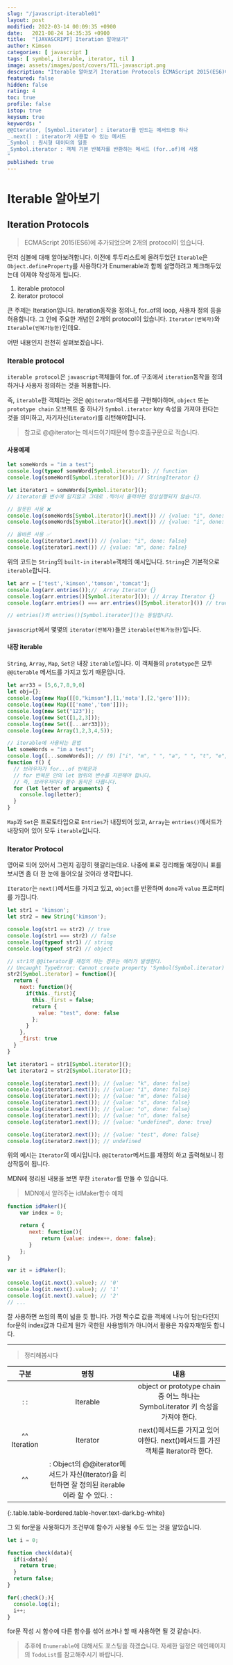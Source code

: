 ```yaml
---
slug: "/javascript-iterable01"
layout: post
modified: 2022-03-14 00:09:35 +0900
date:   2021-08-24 14:35:35 +0900
title:  "[JAVASCRIPT] Iteration 알아보기"
author: Kimson
categories: [ javascript ]
tags: [ symbol, iterable, iterator, til ]
image: assets/images/post/covers/TIL-javascript.png
description: "Iterable 알아보기 Iteration Protocols ECMAScript 2015(ES6)에 추가되었으며 2개의 protocol이 있습니다. 먼저 심볼에 대해 알아보려합니다. 이전에 투두리스트에 올려두었던 `Iterable`은 `Object.defineProperty`를 사용하다가 Enumerable과 함께 설명하려고 체크해두었는데 이제야 작성하게 됩니다."
featured: false
hidden: false
rating: 4
toc: true
profile: false
istop: true
keysum: true
keywords: "
@@Iterator, [Symbol.iterator] : iterator를 만드는 메서드중 하나
_.next() : iterator가 사용할 수 있는 메서드
_Symbol : 원시형 데이터의 일종
_Symbol.iterator : 객체 기본 반복자를 반환하는 메서드 (for..of)에 사용
"
published: true
---
```


# Iterable 알아보기

## Iteration Protocols

> ECMAScript 2015(ES6)에 추가되었으며 2개의 protocol이 있습니다.

먼저 심볼에 대해 알아보려합니다. 이전에 투두리스트에 올려두었던 `Iterable`은 `Object.defineProperty`를 사용하다가 Enumerable과 함께 설명하려고 체크해두었는데 이제야 작성하게 됩니다.

1. iterable protocol
2. iterator protocol

큰 주제는 Iteration입니다. iteration동작을 정의나, for..of의 loop, 사용자 정의 등을 허용합니다. 그 안에 주요한 개념인 2개의 protocol이 있습니다. `Iterator(반복자)`와 `Iterable(반복가능한)`인데요.  

어떤 내용인지 천천히 살펴보겠습니다.

### Iterable protocol

`iterable protocol`은 `javascript`객체들이 for..of 구조에서 `iteration`동작을 정의하거나 사용자 정의하는 것을 허용합니다.

즉, `iterable`한 객체라는 것은 `@@iterator`메서드를 구현해야하며, `object` 또는 `prototype chain` 오브젝트 중 하나가 `Symbol.iterator` key 속성을 가져야 한다는 것을 의미하고, 자기자신(`iterator`)를 리턴해야합니다.

> 참고로 @@iterator는 메서드이기때문에 함수호출구문으로 적습니다.

#### 사용예제

```javascript
let someWords = "im a test";
console.log(typeof someWord[Symbol.iterator]); // function
console.log(someWord[Symbol.iterator]()); // StringIterator {}

let iterator1 = someWords[Symbol.iterator]();
// iterator를 변수에 담지않고 그대로 .찍어서 출력하면 정상실행되지 않습니다.

// 잘못된 사용 ❌
console.log(someWords[Symbol.iterator]().next()) // {value: "i", done: false}
console.log(someWords[Symbol.iterator]().next()) // {value: "i", done: false}

// 올바른 사용 ✅
console.log(iterator1.next()) // {value: "i", done: false}
console.log(iterator1.next()) // {value: "m", done: false}
```

위의 코드는 `String`의 `built-in` `iterable`객체의 예시입니다. `String`은 기본적으로 `iterable`합니다.

```javascript
let arr = ['test','kimson','tomson','tomcat'];
console.log(arr.entries());//  Array Iterator {}
console.log(arr.entries()[Symbol.iterator]()); // Array Iterator {}
console.log(arr.entries() === arr.entries()[Symbol.iterator]()) // true

// entries()와 entries()[Symbol.iterator]()는 동일합니다.
```

`javascript`에서 몇몇의 `iterator(반복자)`들은 `iterable(반복가능한)`입니다.

#### 내장 iterable

`String`, `Array`, `Map`, `Set은` 내장 `iterable`입니다. 이 객체들의 `prototype`은 모두 `@@iterable` 메서드를 가지고 있기 때문입니다.

```javascript
let arr33 = [5,6,7,8,9,0]
let obj={};
console.log(new Map([[0,"kimson"],[1,'mota'],[2,'gero']]));
console.log(new Map([['name','tom']]));
console.log(new Set("123"));
console.log(new Set([1,2,3]));
console.log(new Set([...arr33]));
console.log(new Array(1,2,3,4,5));

// iterable에 사용되는 문법
let someWords = "im a test";
console.log([...someWords]); // (9) ["i", "m", " ", "a", " ", "t", "e", "s", "t"]
function f() {
  // 브라우저가 for...of 반복문과
  // for 반복문 안의 let 범위의 변수를 지원해야 합니다.
  // 즉, 브라우저마다 함수 동작은 다릅니다.
  for (let letter of arguments) {
    console.log(letter);
  }
}
```

`Map`과 `Set`은 프로토타입으로 `Entries`가 내장되어 있고, `Array`는 `entries()`메서드가 내장되어 있어 모두 `iterable`입니다.

### Iterator Protocol

영어로 되어 있어서 그런지 굉장히 헷갈리는데요. 나중에 표로 정리해둘 예정이니 표를 보시면 좀 더 한 눈에 들어오실 것이라 생각합니다.

`Iterator`는 `next()`메서드를 가지고 있고, `object`를 반환하며 `done`과 `value` 프로퍼티를 가집니다.

```javascript
let str1 = 'kimson';
let str2 = new String('kimson');

console.log(str1 == str2) // true
console.log(str1 === str2) // false
console.log(typeof str1) // string
console.log(typeof str2) // object

// str1의 @@iterator를 재정의 하는 경우는 에러가 발생한다.
// Uncaught TypeError: Cannot create property 'Symbol(Symbol.iterator)' on string 'test some'
str2[Symbol.iterator] = function(){
  return {
    next: function(){
      if(this._first){
        this._first = false;
        return {
          value: "test", done: false
        };
      }
    },
    _first: true
  }
}

let iterator1 = str1[Symbol.iterator]();
let iterator2 = str2[Symbol.iterator]();

console.log(iterator1.next()); // {value: "k", done: false}
console.log(iterator1.next()); // {value: "i", done: false}
console.log(iterator1.next()); // {value: "m", done: false}
console.log(iterator1.next()); // {value: "s", done: false}
console.log(iterator1.next()); // {value: "o", done: false}
console.log(iterator1.next()); // {value: "n", done: false}
console.log(iterator1.next()); // {value: "undefined", done: true}

console.log(iterator2.next()); // {value: "test", done: false}
console.log(iterator2.next()); // undefined
```

위의 예시는 `Iterator`의 예시입니다. `@@Iterator`메서드를 재정의 하고 출력해보니 정상작동이 됩니다.

MDN에 정리된 내용을 보면 무한 `iterator`를 만들 수 있습니다.

> MDN에서 알려주는 idMaker함수 예제

```javascript
function idMaker(){
    var index = 0;

    return {
       next: function(){
           return {value: index++, done: false};
       }
    };
}

var it = idMaker();

console.log(it.next().value); // '0'
console.log(it.next().value); // '1'
console.log(it.next().value); // '2'
// ...
```

잘 사용하면 쓰임의 폭이 넓을 듯 합니다. 가령 짝수로 값을 객체에 나누어 담는다던지 for문의 index값과 다르게 뭔가 국한된 사용범위가 아니어서 활용은 자유자재일듯 합니다.

-----

> 정리해봅시다

|구분|명칭|내용|
| :---------: | :------: | :-----------------------------------------------------------------------------: |
| :         : | Iterable | object or prototype chain 중 어느 하나는 Symbol.iterator 키 속성을 가져야 한다.    |
| ^^ Iteration| Iterator |next()메서드를 가지고 있어야한다. next()메서드를 가진 객체를 Iterator라 한다.         |
| ^^          | : Object의 @@iterator메서드가 자신(Iterator)을 리턴하면 잘 정의된 iterable 이라 할 수 있다. : ||
{:.table.table-bordered.table-hover.text-dark.bg-white}

그 외 for문을 사용하다가 조건부에 함수가 사용될 수도 있는 것을 알았습니다.

```javascript
let i = 0;

function check(data){
  if(i<data){
    return true;
  }
  return false;
}

for(;check();){
  console.log(i);
  i++;
}
```

for문 작성 시 함수에 다른 함수를 섞어 쓰거나 할 때 사용하면 될 것 같습니다.

> 추후에 `Enumerable`에 대해서도 포스팅을 하겠습니다. 자세한 일정은 메인페이지의 `TodoList`를 참고해주시기 바랍니다.